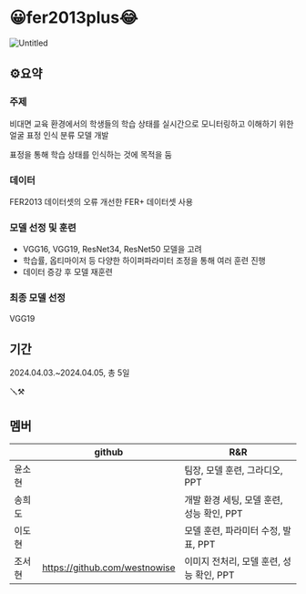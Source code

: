 # 😀fer2013plus😂
![Untitled](https://github.com/westnowise/fer2013plus/assets/98007431/c07aba3a-13de-4c9c-a086-f058884a0aac)

## ⚙️요약
### 주제
비대면 교육 환경에서의 학생들의 학습 상태를 실시간으로 모니터링하고 이해하기 위한 얼굴 표정 인식 분류 모델 개발

표정을 통해 학습 상태를 인식하는 것에 목적을 둠

### 데이터 
FER2013 데이터셋의 오류 개선한 FER+ 데이터셋 사용

### 모델 선정 및 훈련
- VGG16, VGG19, ResNet34, ResNet50 모델을 고려
- 학습률, 옵티마이저 등 다양한 하이퍼파라미터 조정을 통해 여러 훈련 진행
- 데이터 증강 후 모델 재훈련

### 최종 모델 선정
VGG19



## 기간
2024.04.03.~2024.04.05, 총 5일

🪛⚒️

## 멤버 
|               | github                             | R&R |
| ------------- | ---------------------------------- | -------|
| 윤소현 |    | 팀장, 모델 훈련, 그라디오, PPT  |
| 송희도      | |     개발 환경 세팅, 모델 훈련, 성능 확인, PPT   |
| 이도현  |    |모델 훈련, 파라미터 수정, 발표, PPT|
| 조서현      |   https://github.com/westnowise      |이미지 전처리, 모델 훈련, 성능 확인, PPT|
